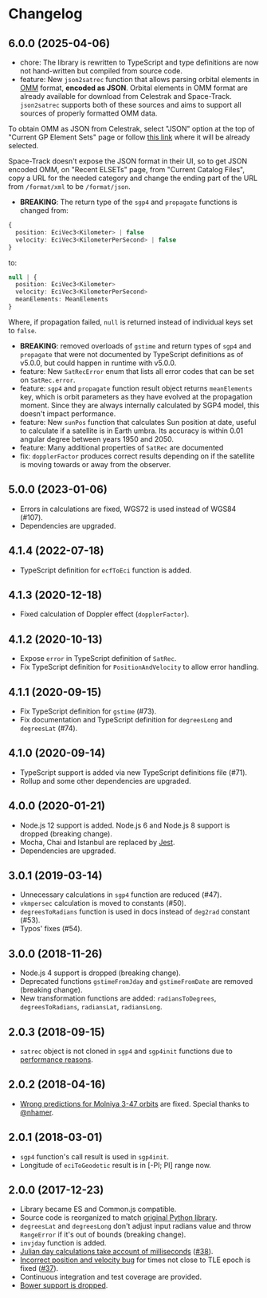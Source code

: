 # Changelog

## 6.0.0 (2025-04-06)

- chore: The library is rewritten to TypeScript and type definitions are now not hand-written
but compiled from source code.
- feature: New `json2satrec` function that allows parsing orbital elements in
[OMM](https://www.nasa.gov/wp-content/uploads/2017/12/orbit_data_messages.pdf) format,
**encoded as JSON**. Orbital elements in OMM format are already available for download
from Celestrak and Space-Track. `json2satrec` supports both of these sources and aims 
to support all sources of properly formatted OMM data.

To obtain OMM as JSON from Celestrak, select "JSON" option at the top of "Current GP
Element Sets" page or follow
[this link](https://celestrak.org/NORAD/elements/index.php?FORMAT=json) where it will
be already selected.

Space-Track doesn't expose the JSON format in their UI, so to get JSON encoded OMM,
on "Recent ELSETs" page, from "Current Catalog Files", copy a URL for the needed category
and change the ending part of the URL from `/format/xml` to be `/format/json`.
- **BREAKING**: The return type of the `sgp4` and `propagate` functions is changed from:
```ts
{
  position: EciVec3<Kilometer> | false
  velocity: EciVec3<KilometerPerSecond> | false
}
```
to:
```ts
null | {
  position: EciVec3<Kilometer>
  velocity: EciVec3<KilometerPerSecond>
  meanElements: MeanElements
}
```
Where, if propagation failed, `null` is returned instead of individual keys set to `false`.
- **BREAKING**: removed overloads of `gstime` and return types of `sgp4` and `propagate` that
were not documented by TypeScript definitions as of v5.0.0, but could happen in runtime with v5.0.0.
- feature: New `SatRecError` enum that lists all error codes that can be set on `SatRec.error`.
- feature: `sgp4` and `propagate` function result object returns `meanElements` key,
which is orbit parameters as they have evolved at the propagation moment. Since they are always
internally calculated by SGP4 model, this doesn't impact performance.
- feature: New `sunPos` function that calculates Sun position at date, useful to calculate if
a satellite is in Earth umbra. Its accuracy is within 0.01 angular degree between years
1950 and 2050.
- feature: Many additional properties of `SatRec` are documented
- fix: `dopplerFactor` produces correct results depending on if the satellite is moving
towards or away from the observer.

## 5.0.0 (2023-01-06)

- Errors in calculations are fixed, WGS72 is used instead of WGS84 (#107).
- Dependencies are upgraded.

## 4.1.4 (2022-07-18)

- TypeScript definition for `ecfToEci` function is added. 

## 4.1.3 (2020-12-18)

- Fixed calculation of Doppler effect (`dopplerFactor`).

## 4.1.2 (2020-10-13)

- Expose `error` in TypeScript definition of `SatRec`.
- Fix TypeScript definition for `PositionAndVelocity` to allow error handling.

## 4.1.1 (2020-09-15)

- Fix TypeScript definition for `gstime` (#73).
- Fix documentation and TypeScript definition for `degreesLong` and `degreesLat` (#74).

## 4.1.0 (2020-09-14)

- TypeScript support is added via new TypeScript definitions file (#71).
- Rollup and some other dependencies are upgraded.

## 4.0.0 (2020-01-21)

- Node.js 12 support is added. Node.js 6 and Node.js 8 support is dropped (breaking change).
- Mocha, Chai and Istanbul are replaced by [Jest](https://jestjs.io/).
- Dependencies are upgraded.

## 3.0.1 (2019-03-14)

- Unnecessary calculations in `sgp4` function are reduced (#47).
- `vkmpersec` calculation is moved to constants (#50).
- `degreesToRadians` function is used in docs instead of `deg2rad` constant (#53).
- Typos' fixes (#54).

## 3.0.0 (2018-11-26)

- Node.js 4 support is dropped (breaking change).
- Deprecated functions `gstimeFromJday` and `gstimeFromDate` are removed (breaking change).
- New transformation functions are added: `radiansToDegrees`, `degreesToRadians`, `radiansLat`, `radiansLong`.

## 2.0.3 (2018-09-15)

- `satrec` object is not cloned in `sgp4` and `sgp4init` functions due to [performance reasons](https://github.com/shashwatak/satellite-js/issues/45).

## 2.0.2 (2018-04-16)

- [Wrong predictions for Molniya 3-47 orbits](https://github.com/shashwatak/satellite-js/issues/43) are fixed. Special thanks to [@nhamer](https://github.com/nhamer).

## 2.0.1 (2018-03-01)

- `sgp4` function's call result is used in `sgp4init`.
- Longitude of `eciToGeodetic` result is in [-PI; PI] range now.

## 2.0.0 (2017-12-23)

- Library became ES and Common.js compatible.
- Source code is reorganized to match [original Python library](https://pypi.python.org/pypi/sgp4/).
- `degreesLat` and `degreesLong` don't adjust input radians value and throw `RangeError` if it's out of bounds (breaking change).
- `invjday` function is added.
- [Julian day calculations take account of milliseconds](https://github.com/shashwatak/satellite-js/issues/31)
([#38](https://github.com/shashwatak/satellite-js/pull/38)).
- [Incorrect position and velocity bug](https://github.com/shashwatak/satellite-js/issues/26) for times not close to TLE epoch is fixed ([#37](https://github.com/shashwatak/satellite-js/pull/37)).
- Continuous integration and test coverage are provided.
- [Bower support is dropped](https://github.com/shashwatak/satellite-js/issues/40).
